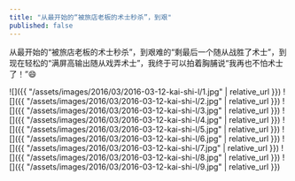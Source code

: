 ```yaml
---
title: "从最开始的“被旅店老板的术士秒杀”，到艰"
published: false
---
```

从最开始的“被旅店老板的术士秒杀”，到艰难的“剩最后一个随从战胜了术士”，到现在轻松的“满屏高输出随从戏弄术士”，我终于可以拍着胸脯说“我再也不怕术士了！”😄



![]({{ "/assets/images/2016/03/2016-03-12-kai-shi-l/1.jpg" | relative_url }})
![]({{ "/assets/images/2016/03/2016-03-12-kai-shi-l/2.jpg" | relative_url }})
![]({{ "/assets/images/2016/03/2016-03-12-kai-shi-l/3.jpg" | relative_url }})
![]({{ "/assets/images/2016/03/2016-03-12-kai-shi-l/4.jpg" | relative_url }})
![]({{ "/assets/images/2016/03/2016-03-12-kai-shi-l/5.jpg" | relative_url }})
![]({{ "/assets/images/2016/03/2016-03-12-kai-shi-l/6.jpg" | relative_url }})
![]({{ "/assets/images/2016/03/2016-03-12-kai-shi-l/7.jpg" | relative_url }})
![]({{ "/assets/images/2016/03/2016-03-12-kai-shi-l/8.jpg" | relative_url }})
![]({{ "/assets/images/2016/03/2016-03-12-kai-shi-l/9.jpg" | relative_url }})
